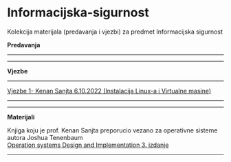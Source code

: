 # Informacijska-sigurnost

Kolekcija materijala (predavanja i vjezbi) za predmet Informacijska sigurnost

**Predavanja**

<hr>





<hr>

**Vjezbe**

<hr>



[Vjezbe 1- Kenan Sanjta 6.10.2022 (Instalacija Linux-a i Virtualne masine)]()



<hr>

<hr>

**Materijali**

Knjiga koju je prof. Kenan Sanjta preporucio vezano za operativne sisteme autora Joshua Tenenbaum
<br>
[Operation systems Design and Implementation 3. izdanje](https://www.amazon.com/Operating-Systems-Design-Implementation-3rd/dp/0131429388)



<hr>

